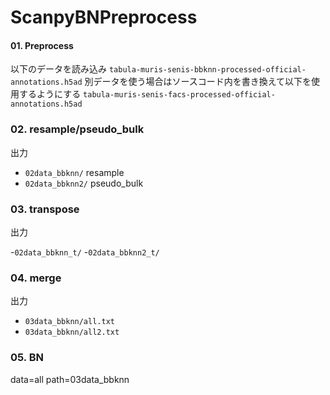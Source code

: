 # ScanpyBNPreprocess

#### 01. Preprocess
以下のデータを読み込み
`tabula-muris-senis-bbknn-processed-official-annotations.h5ad`
別データを使う場合はソースコード内を書き換えて以下を使用するようにする
`tabula-muris-senis-facs-processed-official-annotations.h5ad`


### 02. resample/pseudo_bulk

出力

- `02data_bbknn/` resample
- `02data_bbknn2/` pseudo_bulk
  
### 03. transpose

出力

-`02data_bbknn_t/`
-`02data_bbknn2_t/`

### 04. merge

出力

- `03data_bbknn/all.txt`
- `03data_bbknn/all2.txt`

### 05. BN

data=all
path=03data_bbknn
